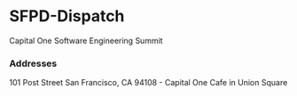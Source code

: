 # SFPD-Dispatch
Capital One Software Engineering Summit

### Addresses

101 Post Street San Francisco, CA 94108 - Capital One Cafe in Union Square
